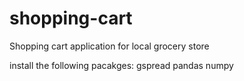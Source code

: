 # shopping-cart
Shopping cart application for local grocery store

install the following pacakges:
gspread
pandas
numpy

